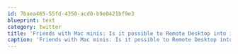 ```yaml
---
id: 7baea465-55fd-4350-acd0-b9e0421bf9e3
blueprint: text
category: twitter
title: 'Friends with Mac minis: Is it possible to Remote Desktop into it with a Windows RDP client?'
caption: 'Friends with Mac minis: Is it possible to Remote Desktop into it with a Windows RDP client?'
---
```


